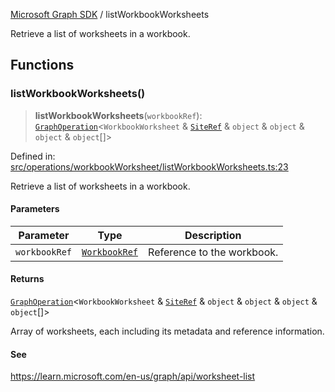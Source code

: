 [Microsoft Graph SDK](README.md) / listWorkbookWorksheets

Retrieve a list of worksheets in a workbook.

## Functions

### listWorkbookWorksheets()

> **listWorkbookWorksheets**(`workbookRef`): [`GraphOperation`](GraphOperation.md#graphoperation)\<`WorkbookWorksheet` & [`SiteRef`](SiteRef.md#siteref) & `object` & `object` & `object` & `object`[]\>

Defined in: [src/operations/workbookWorksheet/listWorkbookWorksheets.ts:23](https://github.com/Future-Secure-AI/microsoft-graph/blob/main/src/operations/workbookWorksheet/listWorkbookWorksheets.ts#L23)

Retrieve a list of worksheets in a workbook.

#### Parameters

| Parameter | Type | Description |
| ------ | ------ | ------ |
| `workbookRef` | [`WorkbookRef`](WorkbookRef.md#workbookref) | Reference to the workbook. |

#### Returns

[`GraphOperation`](GraphOperation.md#graphoperation)\<`WorkbookWorksheet` & [`SiteRef`](SiteRef.md#siteref) & `object` & `object` & `object` & `object`[]\>

Array of worksheets, each including its metadata and reference information.

#### See

https://learn.microsoft.com/en-us/graph/api/worksheet-list
